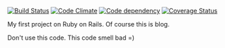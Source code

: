 [![Build Status](https://travis-ci.org/stamm/blog-ror.png?branch=rails4)](https://travis-ci.org/stamm/blog-ror) [![Code Climate](https://codeclimate.com/github/Stamm/blog-ror.png)](https://codeclimate.com/github/Stamm/blog-ror) [![Code dependency](https://gemnasium.com/Stamm/blog-ror.png)](https://gemnasium.com/Stamm/blog-ror) [![Coverage Status](https://coveralls.io/repos/stamm/blog-ror/badge.png?branch=rails4)](https://coveralls.io/r/stamm/blog-ror)

My first project on Ruby on Rails. Of course this is blog.

Don't use this code. This code smell bad =)
